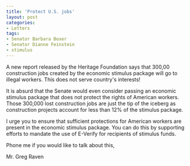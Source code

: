 ```yaml
---
title: 'Protect U.S. jobs'
layout: post
categories:
- Letters
tags:
- Senator Barbara Boxer
- Senator Dianne Feinstein
- stimulus
---
```


A new report released by the Heritage Foundation says that 300,00 construction jobs created by the economic stimulus package will go to illegal workers. This does not serve country's interests!  
  
It is absurd that the Senate would even consider passing an economic stimulus package that does not protect the rights of American workers. Those 300,000 lost construction jobs are just the tip of the iceberg as construction projects account for less than 12% of the stimulus package.

I urge you to ensure that sufficient protections for American workers are present in the economic stimulus package. You can do this by supporting efforts to mandate the use of E-Verify for recipients of stimulus funds.

Phone me if you would like to talk about this,

Mr. Greg Raven